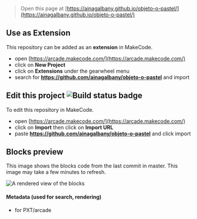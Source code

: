 
> Open this page at [https://ainagalbany.github.io/objeto-o-pastel/](https://ainagalbany.github.io/objeto-o-pastel/)

## Use as Extension

This repository can be added as an **extension** in MakeCode.

* open [https://arcade.makecode.com/](https://arcade.makecode.com/)
* click on **New Project**
* click on **Extensions** under the gearwheel menu
* search for **https://github.com/ainagalbany/objeto-o-pastel** and import

## Edit this project ![Build status badge](https://github.com/ainagalbany/objeto-o-pastel/workflows/MakeCode/badge.svg)

To edit this repository in MakeCode.

* open [https://arcade.makecode.com/](https://arcade.makecode.com/)
* click on **Import** then click on **Import URL**
* paste **https://github.com/ainagalbany/objeto-o-pastel** and click import

## Blocks preview

This image shows the blocks code from the last commit in master.
This image may take a few minutes to refresh.

![A rendered view of the blocks](https://github.com/ainagalbany/objeto-o-pastel/raw/master/.github/makecode/blocks.png)

#### Metadata (used for search, rendering)

* for PXT/arcade
<script src="https://makecode.com/gh-pages-embed.js"></script><script>makeCodeRender("{{ site.makecode.home_url }}", "{{ site.github.owner_name }}/{{ site.github.repository_name }}");</script>
